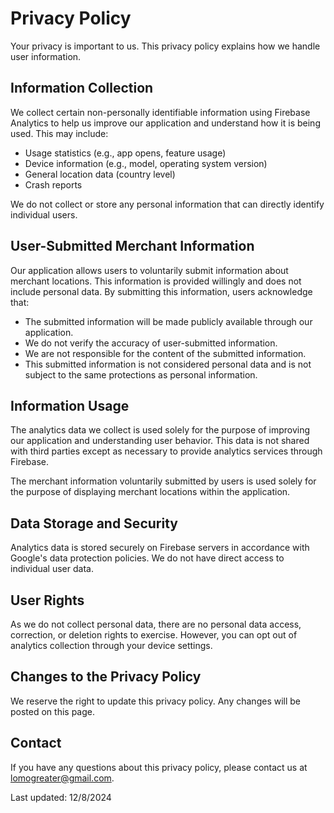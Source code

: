 # Privacy Policy

Your privacy is important to us. This privacy policy explains how we handle user information.

## Information Collection

We collect certain non-personally identifiable information using Firebase Analytics to help us improve our application and understand how it is being used. This may include:

- Usage statistics (e.g., app opens, feature usage)
- Device information (e.g., model, operating system version)
- General location data (country level)
- Crash reports

We do not collect or store any personal information that can directly identify individual users.

## User-Submitted Merchant Information

Our application allows users to voluntarily submit information about merchant locations. This information is provided willingly and does not include personal data. By submitting this information, users acknowledge that:

- The submitted information will be made publicly available through our application.
- We do not verify the accuracy of user-submitted information.
- We are not responsible for the content of the submitted information.
- This submitted information is not considered personal data and is not subject to the same protections as personal information.

## Information Usage

The analytics data we collect is used solely for the purpose of improving our application and understanding user behavior. This data is not shared with third parties except as necessary to provide analytics services through Firebase.

The merchant information voluntarily submitted by users is used solely for the purpose of displaying merchant locations within the application.

## Data Storage and Security

Analytics data is stored securely on Firebase servers in accordance with Google's data protection policies. We do not have direct access to individual user data.

## User Rights

As we do not collect personal data, there are no personal data access, correction, or deletion rights to exercise. However, you can opt out of analytics collection through your device settings.

## Changes to the Privacy Policy

We reserve the right to update this privacy policy. Any changes will be posted on this page.

## Contact

If you have any questions about this privacy policy, please contact us at lomogreater@gmail.com.

Last updated: 12/8/2024
